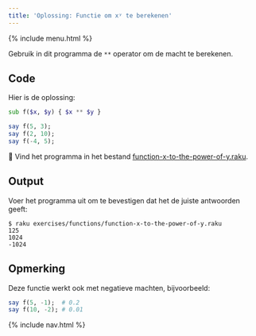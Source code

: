 ```yaml
---
title: 'Oplossing: Functie om xʸ te berekenen'
---
```


{% include menu.html %}

Gebruik in dit programma de `**` operator om de macht te berekenen.

## Code

Hier is de oplossing:

```raku
sub f($x, $y) { $x ** $y }

say f(5, 3);
say f(2, 10);
say f(-4, 5);
```

🦋 Vind het programma in het bestand [function-x-to-the-power-of-y.raku](https://github.com/ash/raku-course/blob/master/exercises/functions/function-x-to-the-power-of-y.raku).

## Output

Voer het programma uit om te bevestigen dat het de juiste antwoorden geeft:

```console
$ raku exercises/functions/function-x-to-the-power-of-y.raku
125
1024
-1024
```

## Opmerking

Deze functie werkt ook met negatieve machten, bijvoorbeeld:

```raku
say f(5, -1);  # 0.2
say f(10, -2); # 0.01
```

{% include nav.html %}